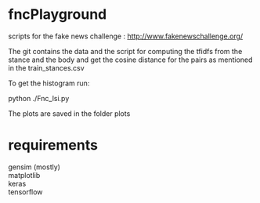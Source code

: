 # fncPlayground
scripts for the fake news challenge : http://www.fakenewschallenge.org/

The git contains the data and the script for computing the tfidfs from the stance and the body and get the cosine distance for the pairs as mentioned in the train_stances.csv

To get the histogram run: </br>

python ./Fnc_lsi.py

The plots are saved in the folder plots
# requirements

gensim (mostly) </br>
matplotlib </br>
keras </br>
tensorflow
